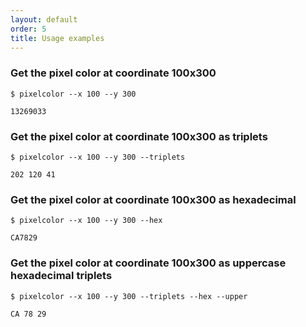 ```yaml
---
layout: default
order: 5
title: Usage examples
---
```


### Get the pixel color at coordinate 100x300

```shell
$ pixelcolor --x 100 --y 300

13269033
```

### Get the pixel color at coordinate 100x300 as triplets

```shell
$ pixelcolor --x 100 --y 300 --triplets

202 120 41
```

### Get the pixel color at coordinate 100x300 as hexadecimal

```shell
$ pixelcolor --x 100 --y 300 --hex

CA7829
```

### Get the pixel color at coordinate 100x300 as uppercase hexadecimal triplets

```shell
$ pixelcolor --x 100 --y 300 --triplets --hex --upper

CA 78 29
```
